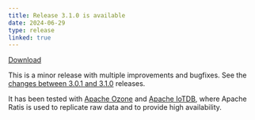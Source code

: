 ```yaml
---
title: Release 3.1.0 is available
date: 2024-06-29
type: release
linked: true
---
```

<!---
  Licensed under the Apache License, Version 2.0 (the "License");
  you may not use this file except in compliance with the License.
  You may obtain a copy of the License at
   http://www.apache.org/licenses/LICENSE-2.0
  Unless required by applicable law or agreed to in writing, software
  distributed under the License is distributed on an "AS IS" BASIS,
  WITHOUT WARRANTIES OR CONDITIONS OF ANY KIND, either express or implied.
  See the License for the specific language governing permissions and
  limitations under the License. See accompanying LICENSE file.
-->

[Download](https://ratis.apache.org/downloads.html)

This is a minor release with multiple improvements and bugfixes.
See the [changes between 3.0.1 and 3.1.0](https://github.com/apache/ratis/compare/ratis-3.0.1...ratis-3.1.0) releases.

It has been tested with [Apache Ozone](https://ozone.apache.org) and [Apache IoTDB](https://iotdb.apache.org),
where Apache Ratis is used to replicate raw data and to provide high availability.